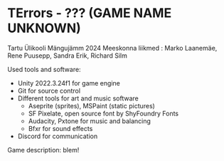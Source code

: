 # TErrors - ??? (GAME NAME UNKNOWN)
Tartu Ülikooli Mängujämm 2024
Meeskonna liikmed : Marko Laanemäe, Rene Puusepp, Sandra Erik, Richard Silm

Used tools and software:
- Unity 2022.3.24f1 for game engine
- Git for source control
- Different tools for art and music software
  - Aseprite (sprites), MSPaint (static pictures)
  - SF Pixelate, open source font by ShyFoundry Fonts
  - Audacity, Pxtone for music and balancing
  - Bfxr for sound effects
- Discord for communication

Game description:
blem!
